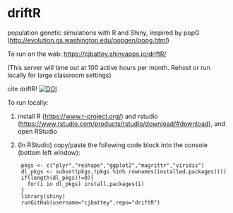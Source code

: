 # driftR
population genetic simulations with R and Shiny, inspired by popG (http://evolution.gs.washington.edu/popgen/popg.html)

To run on the web: 
https://cjbattey.shinyapps.io/driftR/

(This server will time out at 100 active hours per month. Rehost or run locally for large classroom settings)

cite driftR! <a href="https://zenodo.org/badge/latestdoi/74150401"><img src="https://zenodo.org/badge/74150401.svg" alt="DOI"></a>

To run locally: 

1. install R (https://www.r-project.org/) and rstudio (https://www.rstudio.com/products/rstudio/download/#download), and open RStudio

2. (In RStudio) copy/paste the following code block into the console (bottom left window): 

        pkgs <- c("plyr","reshape","ggplot2","magrittr","viridis")
        dl_pkgs <- subset(pkgs,!pkgs %in% rownames(installed.packages()))
        if(length(dl_pkgs)!=0){
          for(i in dl_pkgs) install.packages(i)
        }
        library(shiny)
        runGitHub(username="cjbattey",repo="driftR")

